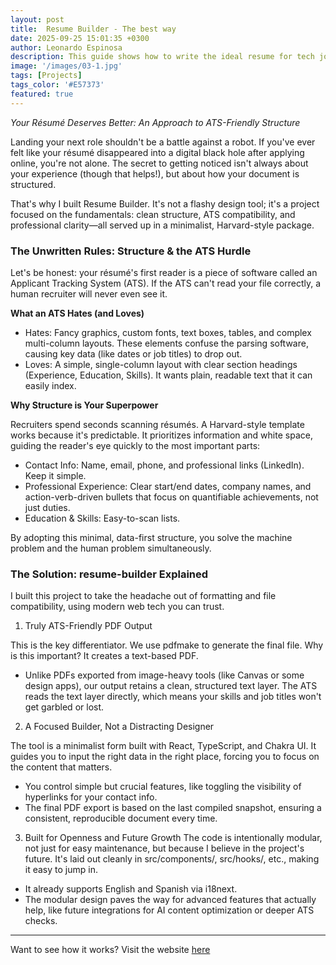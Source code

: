 ```yaml
---
layout: post
title:  Resume Builder - The best way
date: 2025-09-25 15:01:35 +0300
author: Leonardo Espinosa
description: This guide shows how to write the ideal resume for tech jobs
image: '/images/03-1.jpg'
tags: [Projects]
tags_color: '#E57373'
featured: true
---
```

*Your Résumé Deserves Better: An Approach to ATS-Friendly Structure*

Landing your next role shouldn't be a battle against a robot. If you've ever felt like your résumé disappeared into a digital black hole after applying online, you're not alone. The secret to getting noticed isn't always about your experience (though that helps!), but about how your document is structured.

That's why I built Resume Builder. It's not a flashy design tool; it's a project focused on the fundamentals: clean structure, ATS compatibility, and professional clarity—all served up in a minimalist, Harvard-style package.

### The Unwritten Rules: Structure & the ATS Hurdle

Let's be honest: your résumé's first reader is a piece of software called an Applicant Tracking System (ATS). If the ATS can't read your file correctly, a human recruiter will never even see it.

**What an ATS Hates (and Loves)**

* Hates: Fancy graphics, custom fonts, text boxes, tables, and complex multi-column layouts. These elements confuse the parsing software, causing key data (like dates or job titles) to drop out.
* Loves: A simple, single-column layout with clear section headings (Experience, Education, Skills). It wants plain, readable text that it can easily index.

**Why Structure is Your Superpower**

Recruiters spend seconds scanning résumés. A Harvard-style template works because it's predictable. It prioritizes information and white space, guiding the reader's eye quickly to the most important parts:

* Contact Info: Name, email, phone, and professional links (LinkedIn). Keep it simple.
* Professional Experience: Clear start/end dates, company names, and action-verb-driven bullets that focus on quantifiable achievements, not just duties.
* Education & Skills: Easy-to-scan lists.

By adopting this minimal, data-first structure, you solve the machine problem and the human problem simultaneously.

### The Solution: resume-builder Explained

I built this project to take the headache out of formatting and file compatibility, using modern web tech you can trust.

1. Truly ATS-Friendly PDF Output

This is the key differentiator. We use pdfmake to generate the final file. Why is this important? It creates a text-based PDF.

* Unlike PDFs exported from image-heavy tools (like Canvas or some design apps), our output retains a clean, structured text layer. The ATS reads the text layer directly, which means your skills and job titles won't get garbled or lost.

2. A Focused Builder, Not a Distracting Designer

The tool is a minimalist form built with React, TypeScript, and Chakra UI. It guides you to input the right data in the right place, forcing you to focus on the content that matters.

* You control simple but crucial features, like toggling the visibility of hyperlinks for your contact info.
* The final PDF export is based on the last compiled snapshot, ensuring a consistent, reproducible document every time.

3. Built for Openness and Future Growth
The code is intentionally modular, not just for easy maintenance, but because I believe in the project's future. It's laid out cleanly in src/components/, src/hooks/, etc., making it easy to jump in.

* It already supports English and Spanish via i18next.
* The modular design paves the way for advanced features that actually help, like future integrations for AI content optimization or deeper ATS checks.

---

Want to see how it works? Visit the website [here](https://leonardespi.me/resume-builder/)
